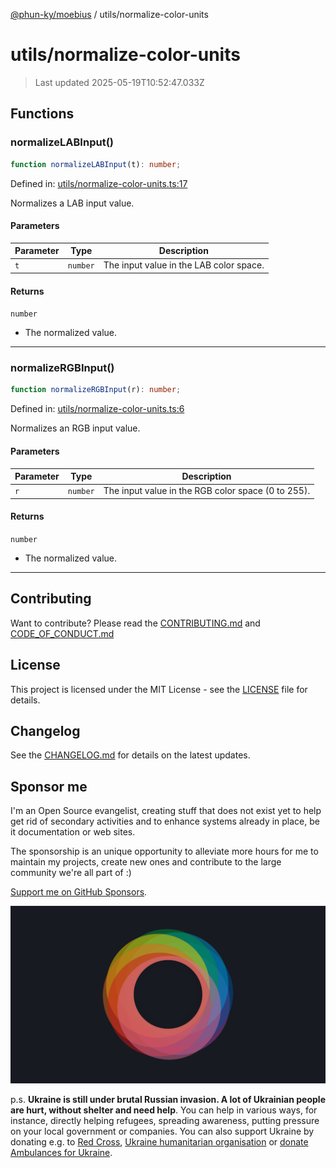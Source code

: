 [@phun-ky/moebius](../README.md) / utils/normalize-color-units

# utils/normalize-color-units

> Last updated 2025-05-19T10:52:47.033Z

##

## Functions

### normalizeLABInput()

```ts
function normalizeLABInput(t): number;
```

Defined in: [utils/normalize-color-units.ts:17](https://github.com/phun-ky/moebius/blob/main/src/utils/normalize-color-units.ts#L17)

Normalizes a LAB input value.

#### Parameters

| Parameter | Type     | Description                             |
| --------- | -------- | --------------------------------------- |
| `t`       | `number` | The input value in the LAB color space. |

#### Returns

`number`

- The normalized value.

---

### normalizeRGBInput()

```ts
function normalizeRGBInput(r): number;
```

Defined in: [utils/normalize-color-units.ts:6](https://github.com/phun-ky/moebius/blob/main/src/utils/normalize-color-units.ts#L6)

Normalizes an RGB input value.

#### Parameters

| Parameter | Type     | Description                                        |
| --------- | -------- | -------------------------------------------------- |
| `r`       | `number` | The input value in the RGB color space (0 to 255). |

#### Returns

`number`

- The normalized value.

---

## Contributing

Want to contribute? Please read the [CONTRIBUTING.md](https://github.com/phun-ky/moebius/blob/main/CONTRIBUTING.md) and [CODE_OF_CONDUCT.md](https://github.com/phun-ky/moebius/blob/main/CODE_OF_CONDUCT.md)

## License

This project is licensed under the MIT License - see the [LICENSE](https://github.com/phun-ky/moebius/blob/main/LICENSE) file for details.

## Changelog

See the [CHANGELOG.md](https://github.com/phun-ky/moebius/blob/main/CHANGELOG.md) for details on the latest updates.

## Sponsor me

I'm an Open Source evangelist, creating stuff that does not exist yet to help get rid of secondary activities and to enhance systems already in place, be it documentation or web sites.

The sponsorship is an unique opportunity to alleviate more hours for me to maintain my projects, create new ones and contribute to the large community we're all part of :)

[Support me on GitHub Sponsors](https://github.com/sponsors/phun-ky).

![logo](https://github.com/phun-ky/moebius/blob/main/public/images/logo/logo-ring.png?raw=true)

p.s. **Ukraine is still under brutal Russian invasion. A lot of Ukrainian people are hurt, without shelter and need help**. You can help in various ways, for instance, directly helping refugees, spreading awareness, putting pressure on your local government or companies. You can also support Ukraine by donating e.g. to [Red Cross](https://www.icrc.org/en/donate/ukraine), [Ukraine humanitarian organisation](https://savelife.in.ua/en/donate-en/#donate-army-card-weekly) or [donate Ambulances for Ukraine](https://www.gofundme.com/f/help-to-save-the-lives-of-civilians-in-a-war-zone).
